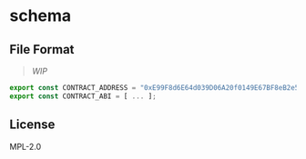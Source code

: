 # schema

## File Format

> *WIP*

```js
export const CONTRACT_ADDRESS = "0xE99F8d6E64d039D06A20f0149E67BF8eB2e5b025";
export const CONTRACT_ABI = [ ... ];
```


## License

MPL-2.0
